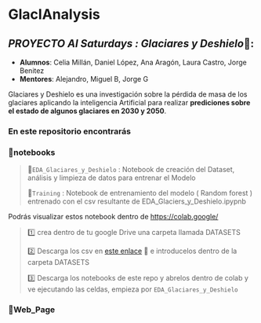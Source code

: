 # GlacIAnalysis


## ***PROYECTO AI Saturdays : Glaciares y Deshielo***🧊:
+ **Alumnos**: Celia Millán, Daniel López, Ana Aragón, Laura Castro, Jorge Benitez
+ **Mentores**: Alejandro, Miguel B, Jorge G


Glaciares y Deshielo es una investigación sobre la pérdida de masa de los glaciares aplicando la inteligencia Artificial para realizar **prediciones sobre el estado de algunos glaciares en  2030 y 2050**.

### En este repositorio encontrarás 
### 📁notebooks

>📓``EDA_Glaciares_y_Deshielo`` : Notebook de creación del Dataset, análisis y limpieza de datos para entrenar el Modelo
>
>📓``Training`` : Notebook de entrenamiento del modelo ( Random forest ) entrenado con el csv resultante de EDA_Glaciers_y_Deshielo.ipypnb


Podrás visualizar estos notebook dentro de https://colab.google/

>1️⃣ crea dentro de tu google Drive una carpeta llamada DATASETS
>
>2️⃣ Descarga los csv en [este enlace](https://drive.google.com/drive/folders/1H-zzHEehFPrxTKbekCNx1IvSVRFv7xFQ?usp=sharing) 📁 e introducelos dentro de la carpeta DATASETS
>
>3️⃣ Descarga los notebooks de este repo y abrelos dentro de colab y ve ejecutando las celdas, empieza por ``EDA_Glaciares_y_Deshielo``
>

### 📁Web_Page

